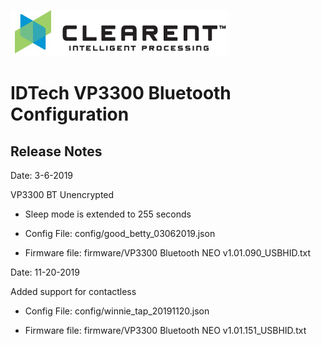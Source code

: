 ![Screenshot](docs/clearent_logo.jpg)

# IDTech VP3300 Bluetooth Configuration

## Release Notes

Date: 3-6-2019

VP3300 BT Unencrypted

* Sleep mode is extended to 255 seconds

* Config File: config/good_betty_03062019.json

* Firmware file: firmware/VP3300 Bluetooth NEO v1.01.090_USBHID.txt

Date: 11-20-2019

Added support for contactless

* Config File: config/winnie_tap_20191120.json

* Firmware file: firmware/VP3300 Bluetooth NEO v1.01.151_USBHID.txt

